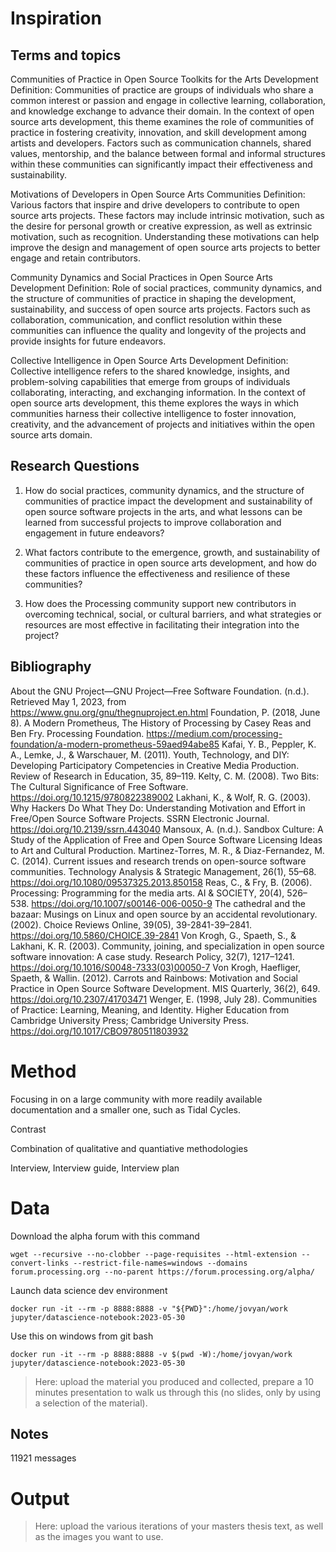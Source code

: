 <!-- File: 01-inspiration/README.md -->

# Inspiration

## Terms and topics

Communities of Practice in Open Source Toolkits for the Arts Development
Definition: Communities of practice are groups of individuals who share
a common interest or passion and engage in collective learning,
collaboration, and knowledge exchange to advance their domain. In the
context of open source arts development, this theme examines the role of
communities of practice in fostering creativity, innovation, and skill
development among artists and developers. Factors such as communication
channels, shared values, mentorship, and the balance between formal and
informal structures within these communities can significantly impact
their effectiveness and sustainability.

Motivations of Developers in Open Source Arts Communities Definition:
Various factors that inspire and drive developers to contribute to open
source arts projects. These factors may include intrinsic motivation,
such as the desire for personal growth or creative expression, as well
as extrinsic motivation, such as recognition. Understanding these
motivations can help improve the design and management of open source
arts projects to better engage and retain contributors.

Community Dynamics and Social Practices in Open Source Arts Development
Definition: Role of social practices, community dynamics, and the
structure of communities of practice in shaping the development,
sustainability, and success of open source arts projects. Factors such
as collaboration, communication, and conflict resolution within these
communities can influence the quality and longevity of the projects and
provide insights for future endeavors.

Collective Intelligence in Open Source Arts Development Definition:
Collective intelligence refers to the shared knowledge, insights, and
problem-solving capabilities that emerge from groups of individuals
collaborating, interacting, and exchanging information. In the context
of open source arts development, this theme explores the ways in which
communities harness their collective intelligence to foster innovation,
creativity, and the advancement of projects and initiatives within the
open source arts domain.

## Research Questions

1.  How do social practices, community dynamics, and the structure of
    communities of practice impact the development and sustainability of
    open source software projects in the arts, and what lessons can be
    learned from successful projects to improve collaboration and
    engagement in future endeavors?

2.  What factors contribute to the emergence, growth, and sustainability
    of communities of practice in open source arts development, and how
    do these factors influence the effectiveness and resilience of these
    communities?

3.  How does the Processing community support new contributors in
    overcoming technical, social, or cultural barriers, and what
    strategies or resources are most effective in facilitating their
    integration into the project?

## Bibliography

About the GNU Project—GNU Project—Free Software Foundation. (n.d.).
Retrieved May 1, 2023, from
https://www.gnu.org/gnu/thegnuproject.en.html Foundation, P. (2018, June
8). A Modern Prometheus, The History of Processing by Casey Reas and Ben
Fry. Processing Foundation.
https://medium.com/processing-foundation/a-modern-prometheus-59aed94abe85
Kafai, Y. B., Peppler, K. A., Lemke, J., & Warschauer, M. (2011). Youth,
Technology, and DIY: Developing Participatory Competencies in Creative
Media Production. Review of Research in Education, 35, 89–119. Kelty, C.
M. (2008). Two Bits: The Cultural Significance of Free Software.
https://doi.org/10.1215/9780822389002 Lakhani, K., & Wolf, R. G. (2003).
Why Hackers Do What They Do: Understanding Motivation and Effort in
Free/Open Source Software Projects. SSRN Electronic Journal.
https://doi.org/10.2139/ssrn.443040 Mansoux, A. (n.d.). Sandbox Culture:
A Study of the Application of Free and Open Source Software Licensing
Ideas to Art and Cultural Production. Martinez-Torres, M. R., &
Diaz-Fernandez, M. C. (2014). Current issues and research trends on
open-source software communities. Technology Analysis & Strategic
Management, 26(1), 55–68. https://doi.org/10.1080/09537325.2013.850158
Reas, C., & Fry, B. (2006). Processing: Programming for the media arts.
AI & SOCIETY, 20(4), 526–538. https://doi.org/10.1007/s00146-006-0050-9
The cathedral and the bazaar: Musings on Linux and open source by an
accidental revolutionary. (2002). Choice Reviews Online, 39(05),
39-2841-39–2841. https://doi.org/10.5860/CHOICE.39-2841 Von Krogh, G.,
Spaeth, S., & Lakhani, K. R. (2003). Community, joining, and
specialization in open source software innovation: A case study.
Research Policy, 32(7), 1217–1241.
https://doi.org/10.1016/S0048-7333(03)00050-7 Von Krogh, Haefliger,
Spaeth, & Wallin. (2012). Carrots and Rainbows: Motivation and Social
Practice in Open Source Software Development. MIS Quarterly, 36(2), 649.
https://doi.org/10.2307/41703471 Wenger, E. (1998, July 28). Communities
of Practice: Learning, Meaning, and Identity. Higher Education from
Cambridge University Press; Cambridge University Press.
https://doi.org/10.1017/CBO9780511803932
<!-- File: 02-method/README.md -->

# Method

Focusing in on a large community with more readily available
documentation and a smaller one, such as Tidal Cycles.

Contrast

Combination of qualitative and quantiative methodologies

Interview, Interview guide, Interview plan

<!-- File: 03-data/README.md -->

# Data

Download the alpha forum with this command

    wget --recursive --no-clobber --page-requisites --html-extension --convert-links --restrict-file-names=windows --domains forum.processing.org --no-parent https://forum.processing.org/alpha/

Launch data science dev environment

    docker run -it --rm -p 8888:8888 -v "${PWD}":/home/jovyan/work jupyter/datascience-notebook:2023-05-30

Use this on windows from git bash

    docker run -it --rm -p 8888:8888 -v $(pwd -W):/home/jovyan/work jupyter/datascience-notebook:2023-05-30

> Here: upload the material you produced and collected, prepare a 10
> minutes presentation to walk us through this (no slides, only by using
> a selection of the material).

## Notes

11921 messages <!-- File: 04-output/README.md -->

# Output

> Here: upload the various iterations of your masters thesis text, as
> well as the images you want to use.
